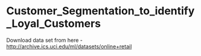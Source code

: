 # Customer_Segmentation_to_identify_Loyal_Customers




Download data set from here - http://archive.ics.uci.edu/ml/datasets/online+retail
